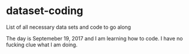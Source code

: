 # dataset-coding
List of all necessary data sets and code to go along

The day is Septemeber 19, 2017 and I am learning how to code. I have no fucking clue what I am doing.
